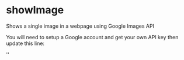 showImage
=========

Shows a single image in a webpage using Google Images API

You will need to setup a Google account and get your own API key then update this line:

'<script type="text/javascript" src="https://www.google.com/jsapi?key={insert API key here}"></script>'
